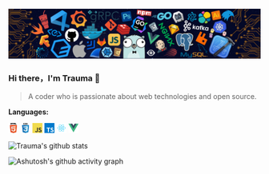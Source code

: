 ![tech_stack](https://raw.githubusercontent.com/Vsnoy/PicGo/main/VuePress/tech_stack.png)

### Hi there，I'm Trauma 👋

> A coder who is passionate about web technologies and open source.

**Languages:**  

<code><img height="20" src="https://raw.githubusercontent.com/github/explore/80688e429a7d4ef2fca1e82350fe8e3517d3494d/topics/html/html.png"></code>
<code><img height="20" src="https://raw.githubusercontent.com/github/explore/80688e429a7d4ef2fca1e82350fe8e3517d3494d/topics/css/css.png"></code>
<code><img height="20" src="https://raw.githubusercontent.com/github/explore/80688e429a7d4ef2fca1e82350fe8e3517d3494d/topics/javascript/javascript.png"></code>
<code><img height="20" src="https://raw.githubusercontent.com/github/explore/80688e429a7d4ef2fca1e82350fe8e3517d3494d/topics/typescript/typescript.png"></code>
<code><img height="20" src="https://raw.githubusercontent.com/github/explore/80688e429a7d4ef2fca1e82350fe8e3517d3494d/topics/react/react.png"></code>
<code><img height="20" src="https://raw.githubusercontent.com/github/explore/80688e429a7d4ef2fca1e82350fe8e3517d3494d/topics/vue/vue.png"></code>

<!-- <code><img height="20" src="https://visitor-badge.glitch.me/badge?page_id=Vsnoy"></code> -->

![Trauma's github stats](https://github-readme-stats.vercel.app/api?username=Vsnoy&show_icons=true&theme=radical)

<!-- ![Top Langs](https://github-readme-stats.vercel.app/api/top-langs/?username=Vsnoy&layout=compact) -->

![Ashutosh's github activity graph](https://activity-graph.herokuapp.com/graph?username=Vsnoy&theme=react-dark)

<!-- ![Typing SVG](https://readme-typing-svg.demolab.com/?lines=Hi+there;I'm+Trauma&color=fff) -->
